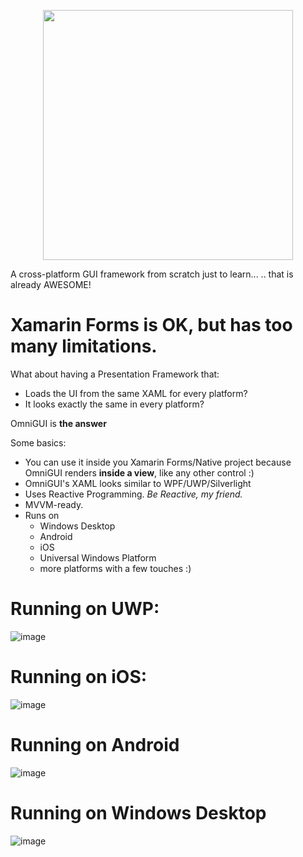 <p align="center">
   <img src="https://user-images.githubusercontent.com/3109851/27378287-b36fe52c-5677-11e7-8c1f-ccf3e202a68c.png" width="400">
</p>

A cross-platform GUI framework from scratch just to learn...
.. that is already AWESOME!

# Xamarin Forms is OK, but has too many limitations.

What about having a Presentation Framework that:
- Loads the UI from the same XAML for every platform?
- It looks exactly the same in every platform?

OmniGUI is **the answer**

Some basics:
- You can use it inside you Xamarin Forms/Native project because OmniGUI renders **inside a view**, like any other control :)
- OmniGUI's XAML looks similar to WPF/UWP/Silverlight 
- Uses Reactive Programming. *Be Reactive, my friend.*
- MVVM-ready.
- Runs on 
   - Windows Desktop
   - Android
   - iOS
   - Universal Windows Platform
   - more platforms with a few touches :)

# Running on UWP:
![image](https://user-images.githubusercontent.com/3109851/27380411-3dacbdd0-567f-11e7-8c5c-a5355cedd40e.png)

# Running on iOS:
![image](https://user-images.githubusercontent.com/3109851/27380697-785c316c-5680-11e7-9012-9361137be4e0.png)

# Running on Android
![image](https://user-images.githubusercontent.com/3109851/27380899-303c6784-5681-11e7-9cad-157049f62cdd.png)

# Running on Windows Desktop
![image](https://user-images.githubusercontent.com/3109851/27381035-93eba22c-5681-11e7-9075-3f040e30f5f1.png)
